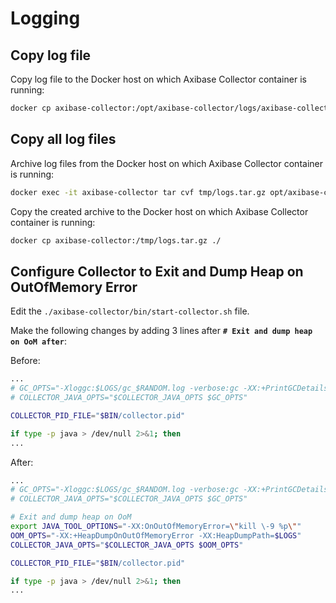 # Logging

## Copy log file

Copy log file to the Docker host on which Axibase Collector container is running:

```bash
docker cp axibase-collector:/opt/axibase-collector/logs/axibase-collector.log ./
```

## Copy all log files

Archive log files from the Docker host on which Axibase Collector container is running:

```bash
docker exec -it axibase-collector tar cvf tmp/logs.tar.gz opt/axibase-collector/logs/
```

Copy the created archive to the Docker host on which Axibase Collector container is running:

```bash
docker cp axibase-collector:/tmp/logs.tar.gz ./
```

## Configure Collector to Exit and Dump Heap on OutOfMemory Error

Edit the `./axibase-collector/bin/start-collector.sh` file.

Make the following changes by adding 3 lines after **`# Exit and dump heap on OoM after`**:

Before:

```bash
...
# GC_OPTS="-Xloggc:$LOGS/gc_$RANDOM.log -verbose:gc -XX:+PrintGCDetails -XX:+PrintGCDateStamps -XX:+PrintGCTimeStamps -XX:+PrintGC"
# COLLECTOR_JAVA_OPTS="$COLLECTOR_JAVA_OPTS $GC_OPTS"

COLLECTOR_PID_FILE="$BIN/collector.pid"

if type -p java > /dev/null 2>&1; then
...
```

After:

```bash
...
# GC_OPTS="-Xloggc:$LOGS/gc_$RANDOM.log -verbose:gc -XX:+PrintGCDetails -XX:+PrintGCDateStamps -XX:+PrintGCTimeStamps -XX:+PrintGC"
# COLLECTOR_JAVA_OPTS="$COLLECTOR_JAVA_OPTS $GC_OPTS"

# Exit and dump heap on OoM
export JAVA_TOOL_OPTIONS="-XX:OnOutOfMemoryError=\"kill \-9 %p\""
OOM_OPTS="-XX:+HeapDumpOnOutOfMemoryError -XX:HeapDumpPath=$LOGS"
COLLECTOR_JAVA_OPTS="$COLLECTOR_JAVA_OPTS $OOM_OPTS"

COLLECTOR_PID_FILE="$BIN/collector.pid"

if type -p java > /dev/null 2>&1; then
...
```